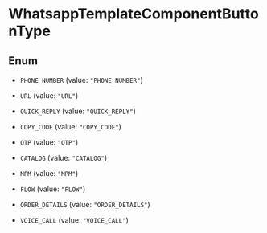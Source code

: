 

# WhatsappTemplateComponentButtonType

## Enum


* `PHONE_NUMBER` (value: `"PHONE_NUMBER"`)

* `URL` (value: `"URL"`)

* `QUICK_REPLY` (value: `"QUICK_REPLY"`)

* `COPY_CODE` (value: `"COPY_CODE"`)

* `OTP` (value: `"OTP"`)

* `CATALOG` (value: `"CATALOG"`)

* `MPM` (value: `"MPM"`)

* `FLOW` (value: `"FLOW"`)

* `ORDER_DETAILS` (value: `"ORDER_DETAILS"`)

* `VOICE_CALL` (value: `"VOICE_CALL"`)



